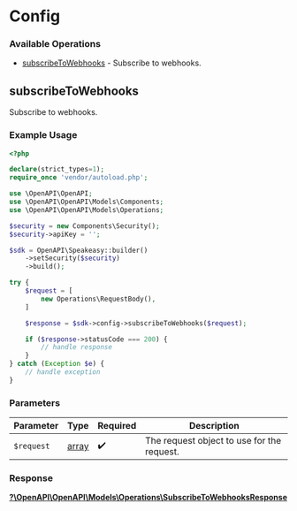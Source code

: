 # Config


### Available Operations

* [subscribeToWebhooks](#subscribetowebhooks) - Subscribe to webhooks.

## subscribeToWebhooks

Subscribe to webhooks.

### Example Usage

```php
<?php

declare(strict_types=1);
require_once 'vendor/autoload.php';

use \OpenAPI\OpenAPI;
use \OpenAPI\OpenAPI\Models\Components;
use \OpenAPI\OpenAPI\Models\Operations;

$security = new Components\Security();
$security->apiKey = '';

$sdk = OpenAPI\Speakeasy::builder()
    ->setSecurity($security)
    ->build();

try {
    $request = [
        new Operations\RequestBody(),
    ]

    $response = $sdk->config->subscribeToWebhooks($request);

    if ($response->statusCode === 200) {
        // handle response
    }
} catch (Exception $e) {
    // handle exception
}
```

### Parameters

| Parameter                                  | Type                                       | Required                                   | Description                                |
| ------------------------------------------ | ------------------------------------------ | ------------------------------------------ | ------------------------------------------ |
| `$request`                                 | [array](../../.md)                         | :heavy_check_mark:                         | The request object to use for the request. |


### Response

**[?\OpenAPI\OpenAPI\Models\Operations\SubscribeToWebhooksResponse](../../Models/Operations/SubscribeToWebhooksResponse.md)**

